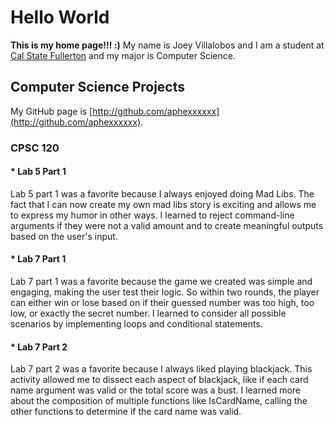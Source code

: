 # Hello World
**This is my home page!!! :)** My name is Joey Villalobos and I am a student at [Cal State Fullerton](https://www.fullerton.edu/) and my major is Computer Science.  
## Computer Science Projects
My GitHub page is [http://github.com/aphexxxxxx](http://github.com/aphexxxxxx).
### CPSC 120
#### * Lab 5 Part 1
Lab 5 part 1 was a favorite because I always enjoyed doing Mad Libs. The fact that I can now create my own mad libs story is exciting and allows me to express my humor in other ways. I learned to reject command-line arguments if they were not a valid amount and to create meaningful outputs based on the user's input.
#### * Lab 7 Part 1
Lab 7 part 1 was a favorite because the game we created was simple and engaging, making the user test their logic. So within two rounds, the player can either win or lose based on if their guessed number was too high, too low, or exactly the secret number. I learned to consider all possible scenarios by implementing loops and conditional statements.
#### * Lab 7 Part 2
Lab 7 part 2 was a favorite because I always liked playing blackjack. This activity allowed me to dissect each aspect of blackjack, like if each card name argument was valid or the total score was a bust. I learned more about the composition of multiple functions like IsCardName, calling the other functions to determine if the card name was valid.